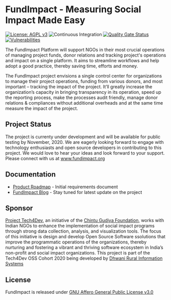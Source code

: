 # FundImpact - Measuring Social Impact Made Easy
[![License: AGPL v3](https://img.shields.io/badge/License-AGPL%20v3-blue.svg)](https://www.gnu.org/licenses/agpl-3.0)
![Continuous Integration](https://github.com/FundImpact/fundimpact-backend/workflows/Continuous%20Integration/badge.svg)
[![Quality Gate Status](https://sonarcloud.io/api/project_badges/measure?project=FundImpact_fundimpact-backend&metric=alert_status)](https://sonarcloud.io/dashboard?id=FundImpact_fundimpact-backend)
[![Vulnerabilities](https://sonarcloud.io/api/project_badges/measure?project=FundImpact_fundimpact-backend&metric=vulnerabilities)](https://sonarcloud.io/dashboard?id=FundImpact_fundimpact-backend)


The FundImpact Platform will support NGOs in their most crucial operations of managing project funds, donor relations and tracking project's operations and impact on a single platform. It aims to streamline workflows and help adopt a good practice, thereby saving time, efforts and money.

The FundImpact project envisions a single control center for organizations to manage their project operations, funding from various donors, and most important – tracking the impact of the project.  It’ll greatly increase the organization’s capacity in bringing transparency in its operation, speed up the reporting process, make the processes audit friendly, manage donor relations & compliances without additional overheads and at the same time measure the impact of the project.

## Project Status
The project is currenty under development and will be available for public testing by November, 2020. We are eagerly looking forward to engage with technology enthusiasts and open source developers in contributing to this project. We would love to hear your ideas and look forward to your support. Please connect with us at www.fundimpact.org

## Documentation
* [Product Roadmap](https://docs.google.com/document/d/1DUwxyTzEUlFDx2eQFit-iVTMxgFJQAMAOn6ZdcUvE04/edit) - Initial requirements document
* [FundImpact Blog](https://chintugudiya.org/tag/fundimpact/) - Stay tuned for latest update on the project

## Sponsor
[Project Tech4Dev](https://chintugudiya.org/tech4dev/), an initiative of the [Chintu Gudiya Foundation](https://chintugudiya.org/), works with Indian NGOs to enhance the implementation of social impact programs through strong data collection, analysis, and visualization tools. The focus of this initiative is design and develop Open Source Software ssolutions that improve the programmatic operations of the organizations, thereby nurturing and fostering a vibrant and thriving software ecosystem in India’s non-profit and social impact organizations. 
This project is part of the Tech4Dev OSS Cohort 2020 being developed by [Dhwani Rural Information Systems](https://dhwaniris.in)

## License
FundImpact is released under [GNU Affero General Public License v3.0](https://www.gnu.org/licenses/agpl-3.0)
